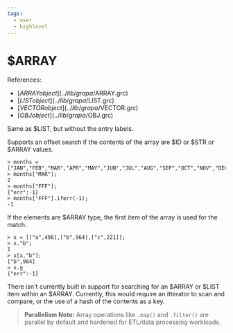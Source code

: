 ```yaml
---
tags:
  - user
  - highlevel
---
```

# $ARRAY
References:
- [$ARRAY object](../lib/grapa/$ARRAY.grc)
- [$LIST object](../lib/grapa/$LIST.grc)
- [$VECTOR object](../lib/grapa/$VECTOR.grc)
- [$OBJ object](../lib/grapa/$OBJ.grc)

Same as $LIST, but without the entry labels.

Supports an offset search if the contents of the array are $ID or $STR or $ARRAY values.
```
> months = ["JAN","FEB","MAR","APR","MAY","JUN","JUL","AUG","SEP","OCT","NOV","DEC"];
> months["MAR"];
2
> months["FFF"];
{"err":-1}
> months["FFF"].iferr(-1);
-1
```

If the elements are $ARRAY type, the first item of the array is used for the match.
```
> x = [["a",496],["b",964],["c",221]];
> x."b";
1
> x[x."b"];
["b",964]
> x.g
{"err":-1}
```

There isn't currently built in support for searching for an $ARRAY or $LIST item within an $ARRAY. Currently, this would require an itterator to scan and compare, or the use of a hash of the contents as a key.

> **Parallelism Note:**
> Array operations like `.map()` and `.filter()` are parallel by default and hardened for ETL/data processing workloads.
